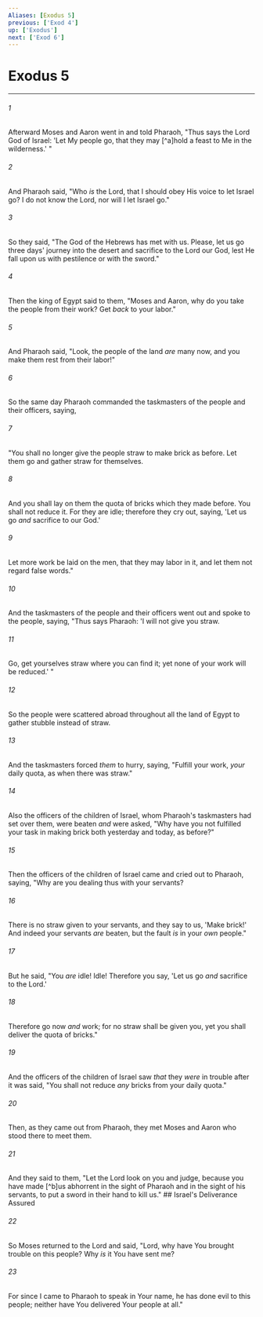 ```yaml
---
Aliases: [Exodus 5]
previous: ['Exod 4']
up: ['Exodus']
next: ['Exod 6']
---
```

# Exodus 5

***


###### 1 
Afterward Moses and Aaron went in and told Pharaoh, "Thus says the Lord God of Israel: 'Let My people go, that they may [^a]hold a feast to Me in the wilderness.' " 

###### 2 
And Pharaoh said, "Who _is_ the Lord, that I should obey His voice to let Israel go? I do not know the Lord, nor will I let Israel go." 

###### 3 
So they said, "The God of the Hebrews has met with us. Please, let us go three days' journey into the desert and sacrifice to the Lord our God, lest He fall upon us with pestilence or with the sword." 

###### 4 
Then the king of Egypt said to them, "Moses and Aaron, why do you take the people from their work? Get _back_ to your labor." 

###### 5 
And Pharaoh said, "Look, the people of the land _are_ many now, and you make them rest from their labor!" 

###### 6 
So the same day Pharaoh commanded the taskmasters of the people and their officers, saying, 

###### 7 
"You shall no longer give the people straw to make brick as before. Let them go and gather straw for themselves. 

###### 8 
And you shall lay on them the quota of bricks which they made before. You shall not reduce it. For they are idle; therefore they cry out, saying, 'Let us go _and_ sacrifice to our God.' 

###### 9 
Let more work be laid on the men, that they may labor in it, and let them not regard false words." 

###### 10 
And the taskmasters of the people and their officers went out and spoke to the people, saying, "Thus says Pharaoh: 'I will not give you straw. 

###### 11 
Go, get yourselves straw where you can find it; yet none of your work will be reduced.' " 

###### 12 
So the people were scattered abroad throughout all the land of Egypt to gather stubble instead of straw. 

###### 13 
And the taskmasters forced _them_ to hurry, saying, "Fulfill your work, _your_ daily quota, as when there was straw." 

###### 14 
Also the officers of the children of Israel, whom Pharaoh's taskmasters had set over them, were beaten _and_ were asked, "Why have you not fulfilled your task in making brick both yesterday and today, as before?" 

###### 15 
Then the officers of the children of Israel came and cried out to Pharaoh, saying, "Why are you dealing thus with your servants? 

###### 16 
There is no straw given to your servants, and they say to us, 'Make brick!' And indeed your servants _are_ beaten, but the fault _is_ in your _own_ people." 

###### 17 
But he said, "You _are_ idle! Idle! Therefore you say, 'Let us go _and_ sacrifice to the Lord.' 

###### 18 
Therefore go now _and_ work; for no straw shall be given you, yet you shall deliver the quota of bricks." 

###### 19 
And the officers of the children of Israel saw _that_ they _were_ in trouble after it was said, "You shall not reduce _any_ bricks from your daily quota." 

###### 20 
Then, as they came out from Pharaoh, they met Moses and Aaron who stood there to meet them. 

###### 21 
And they said to them, "Let the Lord look on you and judge, because you have made [^b]us abhorrent in the sight of Pharaoh and in the sight of his servants, to put a sword in their hand to kill us." ## Israel's Deliverance Assured 

###### 22 
So Moses returned to the Lord and said, "Lord, why have You brought trouble on this people? Why _is_ it You have sent me? 

###### 23 
For since I came to Pharaoh to speak in Your name, he has done evil to this people; neither have You delivered Your people at all."
